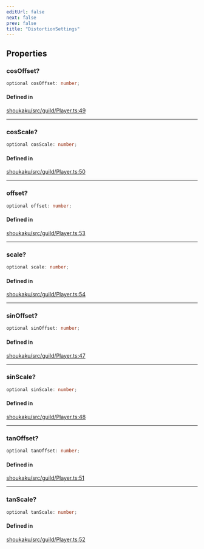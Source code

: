 ```yaml
---
editUrl: false
next: false
prev: false
title: "DistortionSettings"
---
```


## Properties

<a id="cosoffset" name="cosoffset"></a>

### cosOffset?

```ts
optional cosOffset: number;
```

#### Defined in

[shoukaku/src/guild/Player.ts:49](https://github.com/shipgirlproject/shoukaku/blob/30762f5af6c7b4176e69ee96fa39bc204a7cff21/src/guild/Player.ts#L49)

***

<a id="cosscale" name="cosscale"></a>

### cosScale?

```ts
optional cosScale: number;
```

#### Defined in

[shoukaku/src/guild/Player.ts:50](https://github.com/shipgirlproject/shoukaku/blob/30762f5af6c7b4176e69ee96fa39bc204a7cff21/src/guild/Player.ts#L50)

***

<a id="offset" name="offset"></a>

### offset?

```ts
optional offset: number;
```

#### Defined in

[shoukaku/src/guild/Player.ts:53](https://github.com/shipgirlproject/shoukaku/blob/30762f5af6c7b4176e69ee96fa39bc204a7cff21/src/guild/Player.ts#L53)

***

<a id="scale" name="scale"></a>

### scale?

```ts
optional scale: number;
```

#### Defined in

[shoukaku/src/guild/Player.ts:54](https://github.com/shipgirlproject/shoukaku/blob/30762f5af6c7b4176e69ee96fa39bc204a7cff21/src/guild/Player.ts#L54)

***

<a id="sinoffset" name="sinoffset"></a>

### sinOffset?

```ts
optional sinOffset: number;
```

#### Defined in

[shoukaku/src/guild/Player.ts:47](https://github.com/shipgirlproject/shoukaku/blob/30762f5af6c7b4176e69ee96fa39bc204a7cff21/src/guild/Player.ts#L47)

***

<a id="sinscale" name="sinscale"></a>

### sinScale?

```ts
optional sinScale: number;
```

#### Defined in

[shoukaku/src/guild/Player.ts:48](https://github.com/shipgirlproject/shoukaku/blob/30762f5af6c7b4176e69ee96fa39bc204a7cff21/src/guild/Player.ts#L48)

***

<a id="tanoffset" name="tanoffset"></a>

### tanOffset?

```ts
optional tanOffset: number;
```

#### Defined in

[shoukaku/src/guild/Player.ts:51](https://github.com/shipgirlproject/shoukaku/blob/30762f5af6c7b4176e69ee96fa39bc204a7cff21/src/guild/Player.ts#L51)

***

<a id="tanscale" name="tanscale"></a>

### tanScale?

```ts
optional tanScale: number;
```

#### Defined in

[shoukaku/src/guild/Player.ts:52](https://github.com/shipgirlproject/shoukaku/blob/30762f5af6c7b4176e69ee96fa39bc204a7cff21/src/guild/Player.ts#L52)
